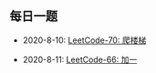 ## 每日一题

* 2020-8-10:  [LeetCode-70: 爬楼梯](./solution/leetcode.70.md)

* 2020-8-11:  [LeetCode-66: 加一](./solution/leetcode.66.md)